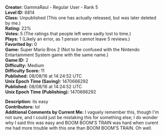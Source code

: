 **Creator:** GammaRaul - Regular User - Rank 5 <br>
**Level ID:** 6814 <br>
**Class:** Unpublished (This one has actually released, but was later deleted by me.) <br>
**Rating:** 22% <br>
**Votes:** 5 (The ratings that people left were sadly lost to time.) <br>
**Plays:** 1 (Likely an error, as 1 person cannot leave 5 reviews.) <br>
**Favorited by:** 0 <br>
**Game:** Super Mario Bros 2 (Not to be confused with the Nintendo Entartainment System game with the same name.) <br>
**Game ID:** 2 <br>
**Difficulty:** Medium <br>
**Difficulty Score:** 11 <br>
**Published:** 08/08/16 at 14:24:52 UTC <br>
**Unix Epoch Time (Saving):** 1470666292 <br>
**Published:** 08/08/16 at 14:24:52 UTC <br>
**Unix Epoch Time (Publishing):** 1470666292

**Description:** its easy <br>
**Contributors:** lol <br>
**Additional Comments by Current Me:** I vaguely remember this, though I'm not sure, and I could just be mistaking this for something else; I do wonder why I said this was easy and BOOM BOOM'S TRAIN was hard when curent me had more trouble with this one than BOOM BOOM'S TRAIN. Oh well.
